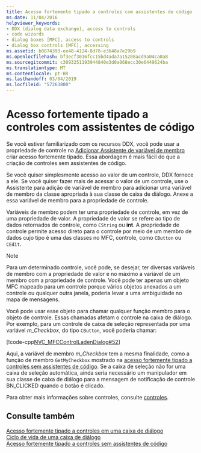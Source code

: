 ```yaml
---
title: Acesso fortemente tipado a controles com assistentes de código
ms.date: 11/04/2016
helpviewer_keywords:
- DDX (dialog data exchange), access to controls
- code wizards
- dialog boxes [MFC], access to controls
- dialog box controls [MFC], accessing
ms.assetid: b8874393-ee48-4124-8d78-e3648a7e29b9
ms.openlocfilehash: bf3ecf3016fcc15bd4ada7a15208acd9a04ca0a8
ms.sourcegitcommit: c3093251193944840e3d0a068ecc30e6449624ba
ms.translationtype: MT
ms.contentlocale: pt-BR
ms.lasthandoff: 03/04/2019
ms.locfileid: "57263800"
---
```

# <a name="type-safe-access-to-controls-with-code-wizards"></a>Acesso fortemente tipado a controles com assistentes de código

Se você estiver familiarizado com os recursos DDX, você pode usar a propriedade de controle na [Adicionar Assistente de variável de membro](../ide/add-member-variable-wizard.md) criar acesso fortemente tipado. Essa abordagem é mais fácil do que a criação de controles sem assistentes de código.

Se você quiser simplesmente acesso ao valor de um controle, DDX fornece a ele. Se você quiser fazer mais de acessar o valor de um controle, use o Assistente para adição de variável de membro para adicionar uma variável de membro da classe apropriada à sua classe de caixa de diálogo. Anexe a essa variável de membro para a propriedade de controle.

Variáveis de membro podem ter uma propriedade de controle, em vez de uma propriedade de valor. A propriedade de valor se refere ao tipo de dados retornados de controle, como `CString` ou **int**. A propriedade de controle permite acesso direto para o controle por meio de um membro de dados cujo tipo é uma das classes no MFC, controle, como `CButton` ou `CEdit`.

> [!NOTE]
>  Para um determinado controle, você pode, se desejar, ter diversas variáveis de membro com a propriedade de valor e no máximo a variável de um membro com a propriedade de controle. Você pode ter apenas um objeto MFC mapeado para um controle porque vários objetos anexados a um controle ou qualquer outra janela, poderia levar a uma ambiguidade no mapa de mensagens.

Você pode usar esse objeto para chamar qualquer função membro para o objeto de controle. Essas chamadas afetam o controle na caixa de diálogo. Por exemplo, para um controle de caixa de seleção representada por uma variável *m_Checkbox*, do tipo `CButton`, você poderia chamar:

[!code-cpp[NVC_MFCControlLadenDialog#52](../mfc/codesnippet/cpp/type-safe-access-to-controls-with-code-wizards_1.cpp)]

Aqui, a variável de membro *m_Checkbox* tem a mesma finalidade, como a função de membro `GetMyCheckbox` mostrado na [acesso fortemente tipado a controles sem assistentes de código](../mfc/type-safe-access-to-controls-without-code-wizards.md). Se a caixa de seleção não for uma caixa de seleção automática, ainda seria necessário um manipulador em sua classe de caixa de diálogo para a mensagem de notificação de controle BN_CLICKED quando o botão é clicado.

Para obter mais informações sobre controles, consulte [controles](../mfc/controls-mfc.md).

## <a name="see-also"></a>Consulte também

[Acesso fortemente tipado a controles em uma caixa de diálogo](../mfc/type-safe-access-to-controls-in-a-dialog-box.md)<br/>
[Ciclo de vida de uma caixa de diálogo](../mfc/life-cycle-of-a-dialog-box.md)<br/>
[Acesso fortemente tipado a controles sem assistentes de código](../mfc/type-safe-access-to-controls-without-code-wizards.md)
